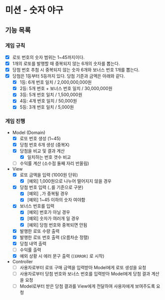 # 미션 - 숫자 야구

## 기능 목록
### 게임 규칙
- [x] 로또 번호의 숫자 범위는 1~45까지이다.
- [x] 1개의 로또를 발행할 때 중복되지 않는 6개의 숫자를 뽑는다.
- [x] 당첨 번호 추첨 시 중복되지 않는 숫자 6개와 보너스 번호 1개를 뽑는다.
- [x] 당첨은 1등부터 5등까지 있다. 당첨 기준과 금액은 아래와 같다.
    - [x] 1등: 6개 번호 일치 / 2,000,000,000원
    - [x] 2등: 5개 번호 + 보너스 번호 일치 / 30,000,000원
    - [x] 3등: 5개 번호 일치 / 1,500,000원
    - [x] 4등: 4개 번호 일치 / 50,000원
    - [x] 5등: 3개 번호 일치 / 5,000원

### 게임 진행
- Model (Domain)
    - [x] 로또 번호 생성 (1~45)
    - [x] 당첨 번호 6개 생성 (중복X)
    - [x] 당첨을 비교 및 결과 계산
        - [x] 일치하는 번호 갯수 비교
    - [ ] 수익률 계산 (소수점 둘째 자리 반올림)

- View
    - [x] 로또 금액을 입력 (1000원 단위)
        - [x] [예외] 1,000원으로 나누어 떨어지지 않을 경우
    - [x] 당첨 번호 입력 (`,`를 기준으로 구분)
        - [x] [예외] `,`가 중복될 경우
        - [x] [예외] 1~45 이하의 숫자 여야함
    - [x] 보너스 번호를 입력
        - [x] [예외] 번호가 아닐 경우
        - [x] [예외] 숫자가 여러개 일 경우
        - [x] [예외] 당첨 번호와 중복되면 안됨
    - [x] 발행한 로또 수량 출력
    - [x] 발행한 로또 번호 출력 (오름차순 정렬)
    - [x] 당첨 내역 출력
    - [ ] 수익률 출력
    - [x] 예외 상황 시 에러 문구 출력 (`[ERROR]` 로 시작)

- Controller
    - [ ] 사용자로부터 로또 구매 금액을 입력받아 Model에게 로또 생성을 요청
    - [ ] 사용자로부터 당첨 번호와 보너스 번호를 입력받아 Model에게 당첨 결과 계산을 요청
    - [ ] Model로부터 받은 당첨 결과를 View에게 전달하여 사용자에게 보여주도록 요청